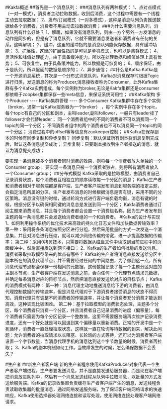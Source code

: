 #Kakfa概述
##首先是一个消息队列：
###消息队列有两种模式：
1、点对点模式（一对一模式），消费者主动拉取数据，收到后消费，这个过程中需要有一个线程主动去拉取数据；
2、发布/订阅模式（一对多模式），这种是消息队列负责推送数据给各个消费者，消费者不用主动去拉数据消费；
###为什么需要消息队列，消息队列有什么好处？
1、解耦，如果没有消息队列，则由一方个另外一方发消息的动作是同步的，但是有了消息队列，它就不需要消息发送者和消费者有任何的关系，这叫解耦；
2、缓冲，这里的缓冲指的是消息队列能保存数据，具有缓冲功能；
3、扩展性，这里的扩展性指的是可以是单机模式，也可以是集群模式；
4、灵活性和峰值处理能力，由于具备缓冲能力，所以在处理数据和峰值处理上具有优势；
5、可恢复性，由于具备缓冲能力，所以数据是可恢复的；
6、顺序保证，由于是队列，所以里面的数据是顺序的；
7、异步通信；
##什么是Kafka
Kafka是一个开源消息系统，其次是一个分布式消息队列，Kafka对消息保存时根据Topic进行归类，发送消息的称为Producer,消息接收者称为Consumer，此外Kafka集群有多个Kafka实例组成，每个实例称为broker,无论是Kakfa集群还是consumer都依赖于zoopker集群保存一些meta信息，来保证系统可用性；
##Kafka架构
多个Producer ---- Kafka集群管理 ---- 多个Consumer
Kafka集群中存在多个实例（broker，通常一台Kafka服务器为一个broker） ，每个实例中存在多个topic，每个topic有自己的分区和副本，主叫leader,副叫follower，一般只有leader挂了follower才会代替leader；
同一个消费者组中的不同的消费者不可以消费同一个topic的同一个分区；
不同消费者组中的两个消费者也不可以消费同一个topic的同一个分区；
消费过程中的offset等等信息有zookeeper控制；
##Kafka在保存副本的时候有同步复制和异步复制？
同步复制：默认保证所有副本将消息复制完成后，默认这条消息提交成功；
异步复制：只要副本接收到生产者推送的消息，就认为消息提交成功；

要实现一条消息被多个消费者同时消费的效果，则将每一个消费者放入单独的一个Consumer group；
要实现一条消息只被一个消费者独占，则将所有消费者放入一个Consumer group；
##分布式模型
Kafka采取的是拉取模型，由消费者自己记录消费状态，每个消费者互相独立的顺序读取每一个分区的消息；
Kafka生产者和消费者相对于服务端都是客户端，生产者客户端发布消息到服务端的指定主题，会指定消息所属的分区，生产者发布消息的时候根据消息是否有键，采用不同的分区策略。消息没有键的时候，通过轮询方式进行客户端负载均衡，消息有键的时候，根据分区予以确保相同键的消息总是发送到同一个分区；
Kakfa消费者通过订阅主题来消费消息，并且每个消费者都会设置一个消费组名称，因为生产者发布到主题的每一条消息都只会发送给消费者组的一个和消费者。
#Kafka的设计与实现
1、如何利用操作系统的优化技术来高效的持久化日志文件和加快数据传输效率？
第一种：采用将多条消息按照分区进行分组，然后采用批量的方式一次发送一个消息集，并且对消息进行压缩，就可以减少网络传输的带宽，进一步提高数据的传输率；
第二种：采用0拷贝技术，只需要将数据从磁盘文件中读取到当前进程中的页面缓冲中，然后直接发送到网卡接口；
2、Kafka的生产者如何批量的发送消息，消费者采取拉取模型带来的优点有哪些？
Kafka的生产者将消息直接发送给分区主副本所在的消息代理节点，并不需要经过任何的中间路由，为了做到这一点，所有消息代理节点都会保存一份相同的元数据，这份数据记录了每一个主题分区对应的主副本节点，生产者客户端在发送消息之前，会向任何一个代理节点请求元数据，并确定每条消息对应的目标节点，然后把消息直接发送给对应的目标节点；
Kafka的消费模式有两种：
第一种：消息代理主动地推送消息给下游的消费者，由消息代理控制数据的传输速率，但是消息代理对于下游消费者接受消息的状态不得而知，消费代理只有调整不同消费者的传输速率，并让每个消费者充分消费才能达到高效，这种实现比较困难。
第二种：基于拉取模型的消费状态处理，主题多个分区，每个消费者只消费一个分区，并且消费者自己记录消费的进度（偏移量），每个消费者只需要为每个分区记录一个整数值，这里不需要服务端再次维护记录消费进度，还有一个好处就是可以回退到某个偏移量以重新消费。正常的开发中是一个死循环，消费者一直处理拉取状态，这样就一直在轮询等待数据的到来，解决此问题：允许消费者的拉取请求以长阻塞、长轮询的方式等待，还可以为消费者客户端设置一个字节数量，当消息代理手机的消息达到这个字节数量的时候，消费者再拉取；
3、Kafka的副本机制如何工作，当故障发生的时候，怎么确保数据不会丢失？


#生产者
##新生产者客户端
新的生产者程序使用KafkaProducer对象代表一个生产者客户端进程，生产者要发送消息，并不是直接发送给服务器，而是现在客户端把消息放进队列中，然后有一个消息发送线程从队列中拉取消息，以批量的方式发送给服务端。Kafka的记录收集器负责缓存生产者客户端产生的消息，发送线程负责读取收集器的批量消息，通过网络发送服务端，为了保证客户端网络请求的快速响应，Kafka使用选择器处理网络连接和读写处理，使用网络连接处理客户端网络请求。
